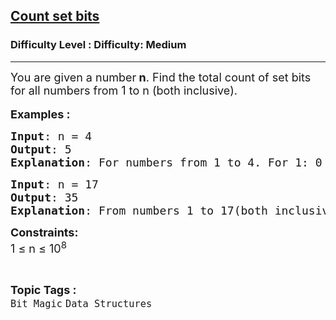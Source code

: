 <h2><a href="https://www.geeksforgeeks.org/problems/count-total-set-bits-1587115620/1?page=1&status=unsolved&sortBy=submissions">Count set bits</a></h2><h3>Difficulty Level : Difficulty: Medium</h3><hr><div class="problems_problem_content__Xm_eO"><p><span style="font-size: 18px;">You are given a number<strong> n</strong>. Find the total count of set bits for all numbers from 1 to n (both inclusive).</span><br><br><span style="font-size: 18px;"><strong>Examples :<br></strong></span></p>
<pre><span style="font-size: 18px;"><strong>Input</strong>: n = 4
<strong>Output</strong>: 5
<strong>Explanation</strong>: For numbers from 1 to 4. For 1: 0 0 1 = 1 set bits For 2: 0 1 0 = 1 set bits For 3: 0 1 1 = 2 set bits For 4: 1 0 0 = 1 set bits Therefore, the total set bits is 5.</span>
</pre>
<pre><span style="font-size: 18px;"><strong>Input</strong>: n = 17
<strong>Output</strong>: 35
<strong>Explanation</strong>: From numbers 1 to 17(both inclusive), the total number of set bits is 35.</span></pre>
<p><strong><span style="font-size: 18px;">Constraints:</span></strong><br><span style="font-size: 18px;">1 ≤ n ≤ 10<sup>8</sup></span></p></div><br><p><span style=font-size:18px><strong>Topic Tags : </strong><br><code>Bit Magic</code>&nbsp;<code>Data Structures</code>&nbsp;